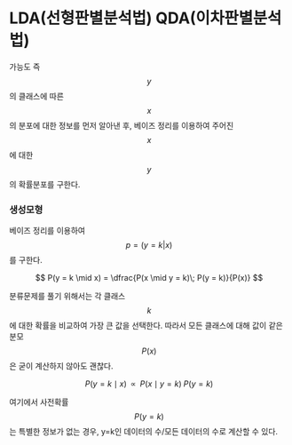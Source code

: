 <script> MathJax.Hub.Queue(["Typeset",MathJax.Hub]); </script>

# LDA(선형판별분석법) QDA(이차판별분석법)

가능도 즉 $$y$$ 의 클래스에 따른 $$x$$ 의 분포에 대한 정보를 먼저 알아낸 후, 베이즈 정리를 이용하여 주어진 $$x$$ 에 대한 $$y$$의 확률분포를 구한다. 

### 생성모형

베이즈 정리를 이용하여 $$p = (y=k|x)$$ 를 구한다.

$$
P(y = k \mid x) = \dfrac{P(x \mid y = k)\; P(y = k)}{P(x)}
$$

분류문제를 풀기 위해서는 각 클래스 $$k$$ 에 대한 확률을 비교하여 가장 큰 값을 선택한다. 따라서 모든 클래스에 대해 값이 같은 분모 $$P(x)$$ 은 굳이 계산하지 않아도 괜찮다.

$$
P(y = k \mid x) \;\; \propto \;\; P(x \mid y = k) \; P(y = k)
$$


여기에서 사전확률 $$P(y=k)$$ 는 특별한 정보가 없는 경우, y=k인 데이터의 수/모든 데이터의 수로 계산할 수 있다.
